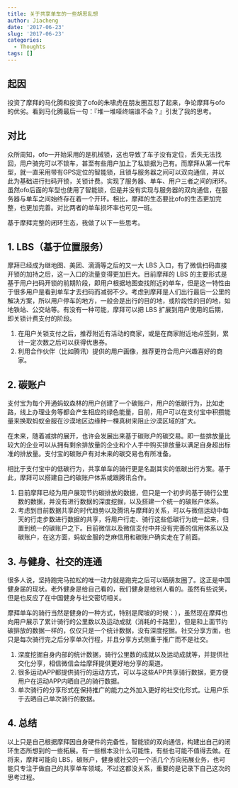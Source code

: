 ```yaml
---
title: 关于共享单车的一些胡思乱想
author: Jiacheng
date: '2017-06-23'
slug: '2017-06-23'
categories:
  - Thoughts
tags: []
---
```


## 起因

投资了摩拜的马化腾和投资了ofo的朱啸虎在朋友圈互怼了起来，争论摩拜与ofo的优劣。看到马化腾最后一句：『堆一堆哑终端谁不会？』引发了我的思考。

## 对比

众所周知，ofo一开始采用的是机械锁，这也导致了车子没有定位，丢失无法找回，用户骑完可以不锁车，甚至有些用户加上了私锁据为己有。而摩拜从第一代车型，就一直采用带有GPS定位的智能锁，且锁与服务器之间可以双向通信，并以此为基础进行扫码开锁，关锁计费。实现了服务器、单车、用户三者之间的闭环。虽然ofo后面的车型也使用了智能锁，但是并没有实现与服务器的双向通信，在服务器与单车之间始终存在着一个开环。相比，摩拜的生态要比ofo的生态更加完整，也更加完善。对比两者的单车损坏率也可见一斑。

基于摩拜完整的闭环生态，我做了以下一些思考。

## 1. LBS（基于位置服务）

摩拜已经成为继地图、美团、滴滴等之后的又一大 LBS 入口，有了微信扫码直接开锁的加持之后，这一入口的流量变得更加巨大。目前摩拜的 LBS 的主要形式是基于用户扫码开锁的前期阶段，即用户根据地图查找附近的单车，但是这一特性由于很多用户是看到单车才去扫码而减弱不少。考虑到摩拜是人们出行最后一公里的解决方案，所以用户停车的地方，一般会是出行的目的地，或阶段性的目的地，如地铁站、公交站等。有没有一种可能，摩拜可以把 LBS 扩展到用户使用的后期，即关锁计费支付的阶段。

1. 在用户关锁支付之后，推荐附近有活动的商家，或是在商家附近地点签到，累计一定次数之后可以获得优惠券。
2. 利用合作伙伴（比如腾讯）提供的用户画像，推荐更符合用户兴趣喜好的商家。


## 2. 碳账户

支付宝为每个开通蚂蚁森林的用户创建了一个碳账户，用户的低碳行为，比如走路，线上办理业务等都会产生相应的绿色能量，目前，用户可以在支付宝中积攒能量来换取蚂蚁金服在沙漠地区边缘种一棵真树来阻止沙漠区域的扩大。

在未来，随着减排的展开，也许会发展出来基于碳账户的碳交易。即一些排放量比较大的企业可以从拥有剩余排放量的企业和个人手中购买排放量以满足自身超出标准的排放量。支付宝的碳账户有对未来的碳交易也有所准备。

相比于支付宝中的低碳行为，共享单车的骑行更是名副其实的低碳出行方案。基于此，摩拜可以搭建自己的碳账户体系或跟腾讯合作。

1. 目前摩拜已经为用户展现节约碳排放的数据，但只是一个初步的基于骑行公里数的数据，并没有进行数据的深度挖掘，以及搭建一个统一的碳账户体系。
2. 考虑到目前数据共享的时代趋势以及腾讯与摩拜的关系，可以与微信运动中每天的行走步数进行数据的共享，将用户行走、骑行这些低碳行为统一起来，归置到统一的碳账户之下。目前微信以及微信支付中并没有完善的信用体系以及碳账户，在这方面，蚂蚁金服的芝麻信用和碳账户确实走在了前面。

## 3. 与健身、社交的连通

很多人说，坚持跑完马拉松的唯一动力就是跑完之后可以晒朋友圈了。这正是中国健身届的现状。老外健身是给自己看的，我们健身是给别人看的。虽然有些说笑，但是也反应了在中国健身与社交密切相关。

摩拜单车的骑行当然是健身的一种方式，特别是爬坡的时候：），虽然现在摩拜也向用户展示了累计骑行的公里数以及运动成就（消耗的卡路里），但是和上面节约碳排放的数据一样的，仅仅只是一个统计数据，没有深度挖掘。社交分享方面，也只是每次骑行完之后分享单次行程，并且分享方式侧重于推广而不是社交。

1. 深度挖掘自身内部的统计数据，骑行公里数的成就以及运动成就等，并提供社交化分享，相信微信会给摩拜提供更好地分享的渠道。
2. 很多运动APP都提供骑行的运动方式，可以与这些APP共享骑行数据，更方便用户在运动APP内晒自己的骑行数据。
3. 单次骑行的分享形式在保持推广的能力之外加入更好的社交化形式。让用户乐于去晒自己单次骑行的数据。

## 4. 总结

以上只是自己根据摩拜因自身硬件的完备性，智能锁的双向通信，构建出自己的闭环生态所想到的一些拓展。有一些根本没什么可能性，有些也可能不值得去做。在将来，摩拜可能向 LBS，碳账户，健身或社交的一个活几个方向拓展业务，也可能只专注于做自己的共享单车领域。不过这都没关系，重要的是记录下自己这次的思考过程。

